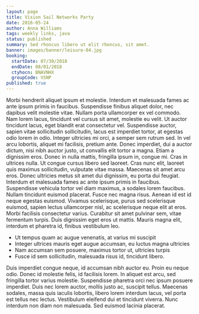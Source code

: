```yaml
---
layout: page
title: Vision Sail Networks Party
date: 2016-05-24
author: Anna Williams
tags: weekly links, java
status: published
summary: Sed rhoncus libero ut elit rhoncus, sit amet.
banner: images/banner/leisure-04.jpg
booking:
  startDate: 07/30/2018
  endDate: 08/01/2018
  ctyhocn: BNAVNHX
  groupCode: VSNP
published: true
---
```

Morbi hendrerit aliquet ipsum et molestie. Interdum et malesuada fames ac ante ipsum primis in faucibus. Suspendisse finibus aliquet dolor, nec dapibus velit molestie vitae. Nullam porta ullamcorper ex vel commodo. Nam lorem lacus, tincidunt vel cursus sit amet, molestie eu velit. Ut auctor tincidunt lacus, eget blandit erat consectetur vel. Suspendisse auctor, sapien vitae sollicitudin sollicitudin, lacus est imperdiet tortor, at egestas odio lorem in odio. Integer ultricies mi orci, a semper sem rutrum sed. In vel arcu lobortis, aliquet mi facilisis, pretium ante. Donec imperdiet, dui a auctor dictum, nisi nibh auctor justo, ut convallis elit tortor a magna. Etiam a dignissim eros. Donec in nulla mattis, fringilla ipsum in, congue mi. Cras in ultrices nulla. Ut congue cursus libero sed laoreet.
Cras nunc elit, laoreet quis maximus sollicitudin, vulputate vitae massa. Maecenas sit amet arcu eros. Donec ultricies metus sit amet dui dignissim, eu porta dui feugiat. Interdum et malesuada fames ac ante ipsum primis in faucibus. Suspendisse vehicula tortor vel diam maximus, a sodales lorem faucibus. Nullam tincidunt euismod placerat. Fusce nec magna risus. Aenean id est id neque egestas euismod. Vivamus scelerisque, purus sed scelerisque euismod, sapien lectus ullamcorper nisl, ac scelerisque neque elit at eros. Morbi facilisis consectetur varius. Curabitur sit amet pulvinar sem, vitae fermentum turpis. Duis dignissim eget eros ut mattis. Mauris magna elit, interdum et pharetra id, finibus vestibulum leo.

* Ut tempus quam ac augue venenatis, at varius mi suscipit
* Integer ultrices mauris eget augue accumsan, eu luctus magna ultricies
* Nam accumsan sem posuere, maximus tortor ut, ultricies turpis
* Fusce id sem sollicitudin, malesuada risus id, tincidunt libero.

Duis imperdiet congue neque, id accumsan nibh auctor eu. Proin eu neque odio. Donec id molestie felis, id facilisis lorem. In aliquet est arcu, sed fringilla tortor varius molestie. Suspendisse pharetra orci nec ipsum posuere imperdiet. Duis nec lorem auctor, mollis justo ac, suscipit tellus. Maecenas sodales, massa quis iaculis lobortis, libero lorem interdum lacus, vel porta est tellus nec lectus. Vestibulum eleifend dui et tincidunt viverra. Nunc interdum non diam non malesuada. Sed euismod lacinia placerat.

